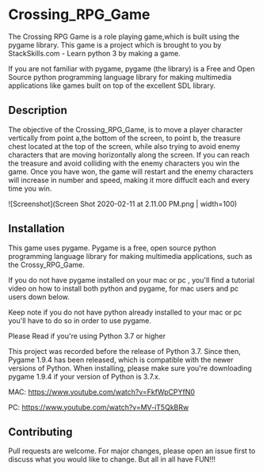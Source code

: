 # Crossing_RPG_Game

The Crossing RPG Game is a role playing game,which is built using the pygame library. This game is a project which
is brought to you  by StackSkills.com - Learn python 3 by making a game.

If you are not familiar with pygame, pygame (the library) is a Free and Open Source python programming language 
library for making multimedia applications like games built on top of the excellent SDL library.

## Description

The objective of the Crossing_RPG_Game, is to move a player character vertically from point a,the bottom of the screen,
to point b, the treasure chest located at the top of the screen, while also trying to avoid enemy characters that are moving
horizontally along the screen. If you can reach the treasure and avoid colliding with the enemy characters you win the 
game. Once you have won, the game will restart and the enemy characters will increase in number and speed, making it more 
diffuclt each and every time you win.

![Screenshot](Screen Shot 2020-02-11 at 2.11.00 PM.png | width=100)

## Installation

This game uses pygame. Pygame is a free, open source python programming language library for making multimedia applications, 
such as the Crossy_RPG_Game.

If you do not have pygame installed on your mac or pc , you'll find a tutorial video on how to install both python and
pygame, for mac users and pc users down below.

Keep note if you do not have python already installed to your mac or pc you'll have to do so in order to use pygame. 

Please Read if you're using Python 3.7 or higher

This project was recorded before the release of Python 3.7. Since then, Pygame 1.9.4 has been released, 
which is compatible with the newer versions of Python. When installing, please make sure you're downloading pygame 1.9.4 
if your version of Python is 3.7.x.



MAC: https://www.youtube.com/watch?v=FkfWpCPYfN0

PC: https://www.youtube.com/watch?v=MV-iT5QkBRw

## Contributing
Pull requests are welcome. For major changes, please open an issue first to discuss what you would like to change.
But all in all have FUN!!!


